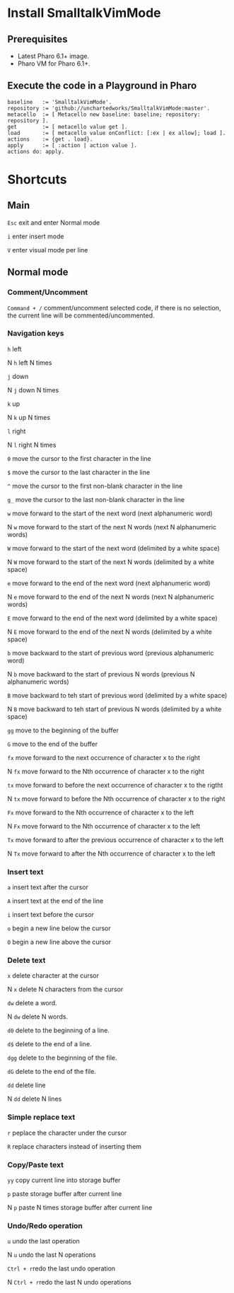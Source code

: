 # Install SmalltalkVimMode
## Prerequisites
- Latest Pharo 6.1+ image.
- Pharo VM for Pharo 6.1+.

## Execute the code in a Playground in Pharo
```
baseline   := 'SmalltalkVimMode'.
repository := 'github://unchartedworks/SmalltalkVimMode:master'. 
metacello  := [ Metacello new baseline: baseline; repository: repository ].
get        := [ metacello value get ].
load       := [ metacello value onConflict: [:ex | ex allow]; load ].
actions    := {get . load}.
apply      := [ :action | action value ].
actions do: apply.
```

# Shortcuts
## Main
`Esc` exit and enter Normal mode

`i` enter insert mode

`V` enter visual mode per line

## Normal mode
### Comment/Uncomment
`Command + /` comment/uncomment selected code, if there is no selection, the current line will be commented/uncommented.

### Navigation keys
`h` left

N `h` left N times

`j` down

N `j` down N times

`k` up

N `k` up N times

`l` right

N `l` right N times

`0` move the cursor to the first character in the line

`$` move the cursor to the last character in the line

`^`	move the cursor to the first non-blank character in the line

`g_` move the cursor to the last non-blank character in the line

`w` move forward to the start of the next word (next alphanumeric word)

N `w` move forward to the start of the next N words (next N alphanumeric words)

`W` move forward to the start of the next word (delimited by a white space)

N `W` move forward to the start of the next N words (delimited by a white space)

`e` move forward to the end of the next word (next alphanumeric word)

N `e` move forward to the end of the next N words (next N alphanumeric words)

`E` move forward to the end of the next word (delimited by a white space)

N `E` move forward to the end of the next N words (delimited by a white space)

`b` move backward to the start of previous word (previous alphanumeric word)

N `b` move backward to the start of previous N words (previous N alphanumeric words)

`B` move backward to teh start of previous word (delimited by a white space)

N `B` move backward to teh start of previous N words (delimited by a white space)

`gg` move to the beginning of the buffer

`G` move to the end of the buffer

`fx` move forward to the next occurrence of character x to the right

N `fx` move forward to the Nth occurrence of character x to the right

`tx` move forward to before the next occurrence of character x to the rigtht

N `tx` move forward to before the Nth occurrence of character x to the right

`Fx` move forward to the Nth occurrence of character x to the left

N `Fx` move forward to the Nth occurrence of character x to the left

`Tx` move forward to after the previous occurrence of character x to the left

N `Tx` move forward to after the Nth occurrence of character x to the left

### Insert text
`a` insert text after the cursor

`A` insert text at the end of the line

`i` insert text before the cursor

`o` begin a new line below the cursor

`O` begin a new line above the cursor

### Delete text
`x` delete character at the cursor

N `x` delete N characters from the cursor

`dw` delete a word.

N `dw` delete N words.

`d0` delete to the beginning of a line.

`d$` delete to the end of a line.

`dgg` delete to the beginning of the file.

`dG` delete to the end of the file.

`dd` delete line

N `dd` delete N lines

### Simple replace text
`r` peplace the character under the cursor

`R` replace characters instead of inserting them

### Copy/Paste text
`yy` copy current line into storage buffer

`p` paste storage buffer after current line

N `p` paste N times storage buffer after current line

### Undo/Redo operation
`u` undo the last operation

N `u` undo the last N operations

`Ctrl + r`redo the last undo operation

N `Ctrl + r`redo the last N undo operations
